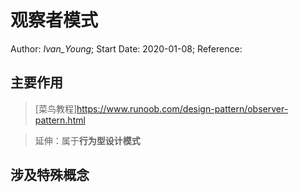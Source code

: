 # 观察者模式
Author: *Ivan_Young*;
Start Date: 2020-01-08;
Reference:

## 主要作用

>

>[菜鸟教程]<https://www.runoob.com/design-pattern/observer-pattern.html>

>延伸：属于**行为型设计模式**

>

## 涉及特殊概念

>